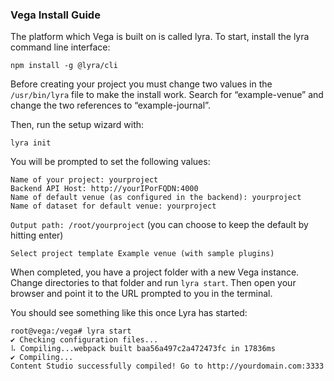 ### Vega Install Guide

The platform which Vega is built on is called lyra. To start, install the lyra command line interface:

```
npm install -g @lyra/cli
```

Before creating your project you must change two values in the `/usr/bin/lyra` file to make the install work. Search for “example-venue” and change the two references to “example-journal”.

Then, run the setup wizard with:

```
lyra init
```

You will be prompted to set the following values:

```
Name of your project: yourproject
Backend API Host: http://yourIPorFQDN:4000
Name of default venue (as configured in the backend): yourproject
Name of dataset for default venue: yourproject
```

`Output path: /root/yourproject` (you can choose to keep the default by hitting enter)

`Select project template Example venue (with sample plugins)` 

When completed, you have a project folder with a new Vega instance. Change directories to that folder and run `lyra start`. Then open your browser and point it to the URL prompted to you in the terminal.

You should see something like this once Lyra has started:

```
root@vega:/vega# lyra start
✔ Checking configuration files...
⠧ Compiling...webpack built baa56a497c2a472473fc in 17836ms
✔ Compiling...
Content Studio successfully compiled! Go to http://yourdomain.com:3333